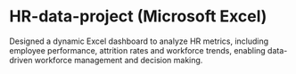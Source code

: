 # HR-data-project (Microsoft Excel)
Designed a dynamic Excel dashboard to analyze HR metrics, including employee performance, attrition rates and workforce trends, enabling data-driven workforce management and decision making.
